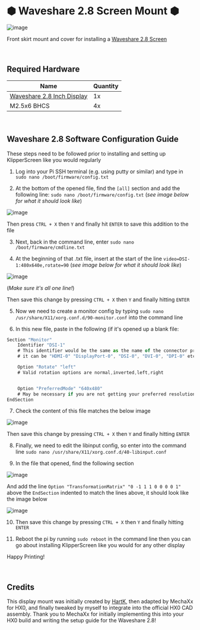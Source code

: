 # &#x2B22; Waveshare 2.8 Screen Mount &#x2B22;
![image](https://github.com/Alexander-T-Moss/Hex-Zero/assets/54496326/f524ae10-6290-42b0-9079-dfc5f761cd1c)

Front skirt mount and cover for installing a [Waveshare 2.8 Screen](https://www.waveshare.com/2.8inch-dsi-lcd.htm)

<br>

## Required Hardware
| Name | Quantity |
| --- | --- |
| [Waveshare 2.8 Inch Display](https://www.waveshare.com/2.8inch-dsi-lcd.htm) | 1x |
| M2.5x6 BHCS | 4x |

<br>

## Waveshare 2.8 Software Configuration Guide
These steps need to be followed prior to installing and setting up KlipperScreen like you would regularly
1. Log into your Pi SSH terminal (e.g. using putty or similar) and type in `sudo nano /boot/firmware/config.txt`

2. At the bottom of the opened file, find the `[all]` section and add the following line: `sudo nano /boot/firmware/config.txt` (_see image below for what it should look like_)

![image](https://github.com/Alexander-T-Moss/Hex-Zero/assets/54496326/18b5b8c4-b712-4df9-898d-61078d501016)

Then press `CTRL + X` then `Y` and finally hit `ENTER` to save this addition to the file

3. Next, back in the command line, enter `sudo nano /boot/firmware/cmdline.txt`

4. At the beginning of that .txt file, insert at the start of the line `video=DSI-1:480x640e,rotate=90` (_see image below for what it should look like_)

![image](https://github.com/Alexander-T-Moss/Hex-Zero/assets/54496326/54407e4c-f834-404b-9ec0-22c531be7a96)

(_Make sure it's all one line!_)

Then save this change by pressing `CTRL + X` then `Y` and finally hitting `ENTER`

5. Now we need to create a monitor config by typing `sudo nano /usr/share/X11/xorg.conf.d/90-monitor.conf` into the command line

6. In this new file, paste in the following (if it's opened up a blank file:
```js
Section "Monitor"
    Identifier "DSI-1"
    # This identifier would be the same as the name of the connector printed by$
    # it can be "HDMI-0" "DisplayPort-0", "DSI-0", "DVI-0", "DPI-0" etc

    Option "Rotate" "left"
    # Valid rotation options are normal,inverted,left,right


    Option "PreferredMode" "640x480"
    # May be necessary if you are not getting your preferred resolution.
EndSection
```

7. Check the content of this file matches the below image

![image](https://github.com/Alexander-T-Moss/Hex-Zero/assets/54496326/aaff3a68-8c42-41d7-80d2-1ff40baebf74)

Then save this change by pressing `CTRL + X` then `Y` and finally hitting `ENTER`

8. Finally, we need to edit the libinput config, so enter into the command line `sudo nano /usr/share/X11/xorg.conf.d/40-libinput.conf`

9. In the file that opened, find the following section

![image](https://github.com/Alexander-T-Moss/Hex-Zero/assets/54496326/76f3bb85-11ed-4621-a481-893f1e0efa84)

And add the line `Option "TransformationMatrix" "0 -1 1 1 0 0 0 0 1"` above the `EndSection` indented to match the lines above, it should look like the image below

![image](https://github.com/Alexander-T-Moss/Hex-Zero/assets/54496326/e46864f8-7b00-470a-b67e-947fdcc04438)

10. Then save this change by pressing `CTRL + X` then `Y` and finally hitting `ENTER`

11. Reboot the pi by running `sudo reboot` in the command line then you can go about installing KlipperScreen like you would for any other display

Happy Printing!

<br>

## Credits
This display mount was initially created by [HartK](https://github.com/hartk1213/VoronUsers/tree/master/printer_mods/hartk1213/Voron0.2_2.8_WaveshareDisplay), then adapted by MechaXx for HX0, and finally tweaked by myself to integrate into the official HX0 CAD assembly. Thank you to MechaXx for initially implementing this into your HX0 build and writing the setup guide for the Waveshare 2.8!
